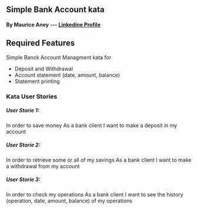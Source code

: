 ## Simple Bank Account kata
#### By Maurice Aney  ---  [Linkedine Profile](https://www.linkedin.com/in/maurice-aney-a04b14184/)


## Required  Features
Simple Banck Account Managment  kata for 
- Deposit and Withdrawal
- Account statement (date, amount, balance)
- Statement printing

### Kata User Stories
##### User Storie 1:
In order to save money
As a bank client
I want to make a deposit in my account

##### User Storie 2:
In order to retrieve some or all of my savings
As a bank client
I want to make a withdrawal from my account

##### User Storie 3:
In order to check my operations
As a bank client
I want to see the history (operation, date, amount, balance)  of my operations

